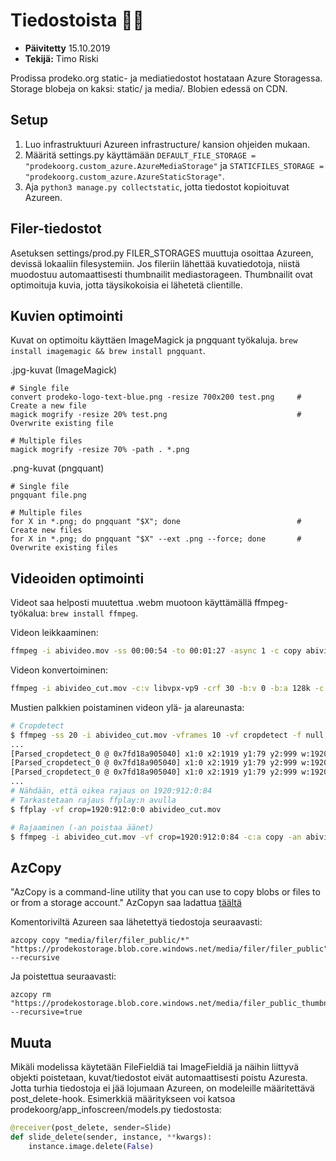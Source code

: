 # Tiedostoista :open_file_folder::file_folder:

- **Päivitetty** 15.10.2019
- **Tekijä:** Timo Riski

Prodissa prodeko.org static- ja mediatiedostot hostataan Azure Storagessa. Storage blobeja on kaksi: static/ ja media/. Blobien edessä on CDN.

## Setup

1. Luo infrastruktuuri Azureen infrastructure/ kansion ohjeiden mukaan.
2. Määritä settings.py käyttämään `DEFAULT_FILE_STORAGE = "prodekoorg.custom_azure.AzureMediaStorage"` ja `STATICFILES_STORAGE = "prodekoorg.custom_azure.AzureStaticStorage"`.
3. Aja `python3 manage.py collectstatic`, jotta tiedostot kopioituvat Azureen.

## Filer-tiedostot

Asetuksen settings/prod.py FILER_STORAGES muuttuja osoittaa Azureen, devissä lokaaliin filesystemiin. Jos fileriin lähettää kuvatiedotoja, niistä muodostuu automaattisesti thumbnailit mediastorageen. Thumbnailit ovat optimoituja kuvia, jotta täysikokoisia ei lähetetä clientille.

## Kuvien optimointi

Kuvat on optimoitu käyttäen ImageMagick ja pngquant työkaluja. `brew install imagemagic && brew install pngquant`.

.jpg-kuvat (ImageMagick)

```
# Single file
convert prodeko-logo-text-blue.png -resize 700x200 test.png     # Create a new file
magick mogrify -resize 20% test.png                             # Overwrite existing file

# Multiple files
magick mogrify -resize 70% -path . *.png
```

.png-kuvat (pngquant)

```
# Single file
pngquant file.png

# Multiple files
for X in *.png; do pngquant "$X"; done                          # Create new files
for X in *.png; do pngquant "$X" --ext .png --force; done       # Overwrite existing files
```

## Videoiden optimointi

Videot saa helposti muutettua .webm muotoon käyttämällä ffmpeg-työkalua: `brew install ffmpeg`.

Videon leikkaaminen:

```bash
ffmpeg -i abivideo.mov -ss 00:00:54 -to 00:01:27 -async 1 -c copy abivideo_cut.mov
```

Videon konvertoiminen:

```bash
ffmpeg -i abivideo_cut.mov -c:v libvpx-vp9 -crf 30 -b:v 0 -b:a 128k -c:a libopus abivideo_webm.webm
```

Mustien palkkien poistaminen videon ylä- ja alareunasta:

```bash
# Cropdetect
$ ffmpeg -ss 20 -i abivideo_cut.mov -vframes 10 -vf cropdetect -f null -
...
[Parsed_cropdetect_0 @ 0x7fd18a905040] x1:0 x2:1919 y1:79 y2:999 w:1920 h:912 x:0 y:84 pts:200 t:0.083333 crop=1920:912:0:84
[Parsed_cropdetect_0 @ 0x7fd18a905040] x1:0 x2:1919 y1:79 y2:999 w:1920 h:912 x:0 y:84 pts:300 t:0.125000 crop=1920:912:0:84
[Parsed_cropdetect_0 @ 0x7fd18a905040] x1:0 x2:1919 y1:79 y2:999 w:1920 h:912 x:0 y:84 pts:400 t:0.166667 crop=1920:912:0:84
...
# Nähdään, että oikea rajaus on 1920:912:0:84
# Tarkastetaan rajaus ffplay:n avulla
$ ffplay -vf crop=1920:912:0:0 abivideo_cut.mov

# Rajaaminen (-an poistaa äänet)
$ ffmpeg -i abivideo_cut.mov -vf crop=1920:912:0:84 -c:a copy -an abivideo_crop.mov
```

## AzCopy

"AzCopy is a command-line utility that you can use to copy blobs or files to or from a storage account." AzCopyn saa ladattua [täältä](https://docs.microsoft.com/en-us/azure/storage/common/storage-use-azcopy-v10)

Komentoriviltä Azureen saa lähetettyä tiedostoja seuraavasti:

```
azcopy copy "media/filer/filer_public/*" "https://prodekostorage.blob.core.windows.net/media/filer/filer_public" --recursive
```

Ja poistettua seuraavasti:

```
azcopy rm "https://prodekostorage.blob.core.windows.net/media/filer_public_thumbnails/filer_public" --recursive=true
```

## Muuta

Mikäli modelissa käytetään FileFieldiä tai ImageFieldiä ja näihin liittyvä objekti poistetaan, kuvat/tiedostot eivät automaattisesti poistu Azuresta. Jotta turhia tiedostoja ei jää lojumaan Azureen, on modeleille määritettävä post_delete-hook. Esimerkkiä määritykseen voi katsoa prodekoorg/app_infoscreen/models.py tiedostosta:

```python
@receiver(post_delete, sender=Slide)
def slide_delete(sender, instance, **kwargs):
    instance.image.delete(False)
```
